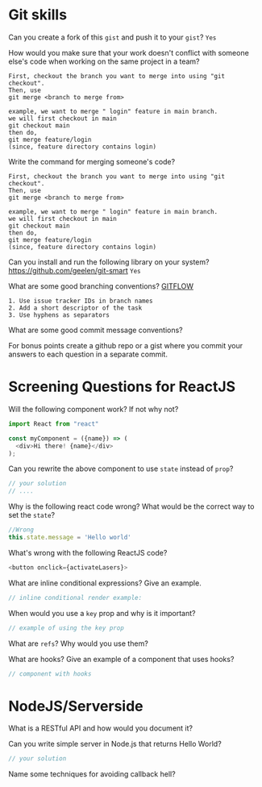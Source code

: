 # Git skills

Can you create a fork of this `gist` and push it to your `gist`? `Yes`

How would you make sure that your work doesn't conflict with someone else's code when working on the same project in a team?
```
First, checkout the branch you want to merge into using "git checkout".
Then, use 
git merge <branch to merge from>

example, we want to merge " login" feature in main branch. 
we will first checkout in main
git checkout main
then do,
git merge feature/login
(since, feature directory contains login)
```
Write the command for merging someone's code?
```
First, checkout the branch you want to merge into using "git checkout".
Then, use 
git merge <branch to merge from>

example, we want to merge " login" feature in main branch. 
we will first checkout in main
git checkout main
then do,
git merge feature/login
(since, feature directory contains login)
```

Can you install and run the following library on your system? https://github.com/geelen/git-smart `Yes`

What are some good branching conventions?
[GITFLOW](https://i.stack.imgur.com/tjJCt.png)
```
1. Use issue tracker IDs in branch names
2. Add a short descriptor of the task
3. Use hyphens as separators
```


What are some good commit message conventions?

For bonus points create a github repo or a gist where you commit your answers to each question in a separate commit.


# Screening Questions for ReactJS

Will the following component work? If not why not?

```js
import React from "react"

const myComponent = ({name}) => (
  <div>Hi there! {name}</div>
);
```

Can you rewrite the above component to use `state` instead of `prop`?

```js
// your solution
// ....
```


Why is the following react code wrong? What would be the correct way to set the `state`?

```js
//Wrong
this.state.message = 'Hello world'
```

What's wrong with the following ReactJS code?

```js
<button onclick={activateLasers}>
```

What are inline conditional expressions? Give an example.

```js
// inline conditional render example:
```

When would you use a `key` prop and why is it important?

```js
// example of using the key prop
```

What are `refs`? Why would you use them?

What are hooks? Give an example of a component that uses hooks?

```js
// component with hooks
```

# NodeJS/Serverside

What is a RESTful API and how would you document it?

Can you write simple server in Node.js that returns Hello World?

```js
// your solution
```

Name some techniques for avoiding callback hell?

